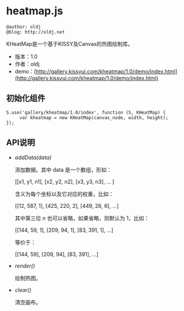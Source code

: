 heatmap.js
==========

    @author: oldj
    @blog: http://oldj.net

KHeatMap是一个基于KISSY及Canvas的热图绘制库。

 
* 版本：1.0
* 作者：oldj
* demo：[http://gallery.kissyui.com/kheatmap/1.0/demo/index.html](http://gallery.kissyui.com/kheatmap/1.0/demo/index.html)
 
## 初始化组件
 
    S.use('gallery/kheatmap/1.0/index', function (S, KHeatMap) {
         var kheatmap = new KHeatMap(canvas_node, width, height);
    });
 
## API说明
 
* *addData(data)*
 
    添加数据。其中 data 是一个数组，形如：
 
    [[x1, y1, n1], [x2, y2, n2], [x3, y3, n3], ... ]
 
    含义为每个坐标以及它对应的权重，比如：
 
    [[12, 587, 1], [425, 220, 2], [449, 28, 6], ...]
 
    其中第三位 n 也可以省略，如果省略，则默认为 1，比如：
 
    [[144, 59, 1], [209, 94, 1], [83, 391, 1], ...]
 
    等价于：
 
    [[144, 59], [209, 94], [83, 391], ...]
 
 
* *render()*
 
    绘制热图。
 
* *clear()*
 
    清空画布。
